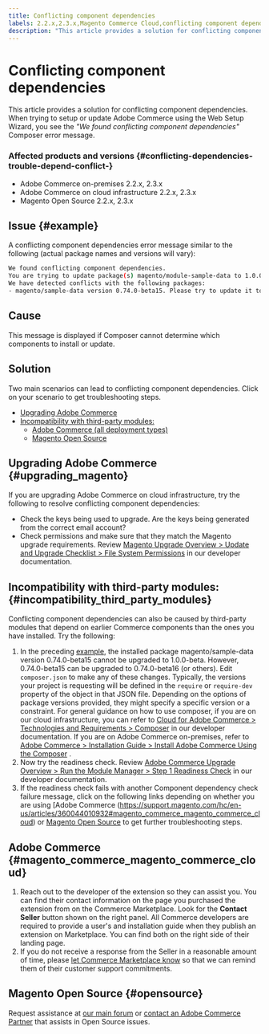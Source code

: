 ```yaml
---
title: Conflicting component dependencies
labels: 2.2.x,2.3.x,Magento Commerce Cloud,conflicting component dependencies,troubleshooting,web setup wizard,Adobe Commerce,on-premises
description: "This article provides a solution for conflicting component dependencies. When trying to setup or update Adobe Commerce using the Web Setup Wizard, you see the *\"We found conflicting component dependencies\"* Composer error message."
---
```


# Conflicting component dependencies

This article provides a solution for conflicting component dependencies. When trying to setup or update Adobe Commerce using the Web Setup Wizard, you see the *"We found conflicting component dependencies"* Composer error message.

### Affected products and versions {#conflicting-dependencies-trouble-depend-conflict-}

* Adobe Commerce on-premises 2.2.x, 2.3.x
* Adobe Commerce on cloud infrastructure 2.2.x, 2.3.x
* Magento Open Source 2.2.x, 2.3.x


## Issue {#example}

A conflicting component dependencies error message similar to the following (actual package names and versions will vary):

```bash
We found conflicting component dependencies.
You are trying to update package(s) magento/module-sample-data to 1.0.0-beta
We have detected conflicts with the following packages:
- magento/sample-data version 0.74.0-beta15. Please try to update it to one of the following package versions: 0.74.0-beta16, 0.74.0-beta14, 0.74.0-beta13, 0.74.0-beta12, 0.74.0-beta11, 0.74.0-beta10, 0.74.0-beta9, 0.74.0-beta8, 0.74.0-beta7
```

## Cause

This message is displayed if Composer cannot determine which components to install or update.

## Solution

Two main scenarios can lead to conflicting component dependencies. Click on your scenario to get troubleshooting steps.

* [Upgrading Adobe Commerce](https://support.magento.com/hc/en-us/articles/360044010932#upgrading_magento)
* [Incompatibility with third-party modules:](https://support.magento.com/hc/en-us/articles/360044010932#incompatibility_third_party_modules)
    * [Adobe Commerce (all deployment types)](https://support.magento.com/hc/en-us/articles/360044010932#magento_commerce_magento_commerce_cloud)
    * [Magento Open Source](https://support.magento.com/hc/en-us/articles/360044010932#opensource)

## Upgrading Adobe Commerce {#upgrading_magento}

If you are upgrading Adobe Commerce on cloud infrastructure, try the following to resolve conflicting component dependencies:

* Check the keys being used to upgrade. Are the keys being generated from the correct email account?
* Check permissions and make sure that they match the Magento upgrade requirements. Review [Magento Upgrade Overview > Update and Upgrade Checklist > File System Permissions](https://devdocs.magento.com/guides/v2.3/comp-mgr/prereq/prereq_compman-checklist.html#perms) in our developer documentation.

## Incompatibility with third-party modules: {#incompatibility_third_party_modules}

Conflicting component dependencies can also be caused by third-party modules that depend on earlier Commerce components than the ones you have installed. Try the following:

1. In the preceding [example](https://support.magento.com/hc/en-us/articles/360044010932#example), the installed package magento/sample-data version 0.74.0-beta15 cannot be upgraded to 1.0.0-beta. However, 0.74.0-beta15 can be upgraded to 0.74.0-beta16 (or others). Edit `composer.json` to make any of these changes. Typically, the versions your project is requesting will be defined in the `require` or `require-dev` property of the object in that JSON file. Depending on the options of package versions provided, they might specify a specific version or a constraint. For general guidance on how to use composer, if you are on our cloud infrastructure, you can refer to [Cloud for Adobe Commerce > Technologies and Requirements > Composer](https://devdocs.magento.com/cloud/reference/cloud-composer.html#files) in our developer documentation. If you are on Adobe Commerce on-premises, refer to [Adobe Commerce > Installation Guide > Install Adobe Commerce Using the Composer](https://devdocs.magento.com/guides/v2.4/install-gde/composer.html) .
1. Now try the readiness check. Review [Adobe Commerce Upgrade Overview > Run the Module Manager > Step 1 Readiness Check](https://devdocs.magento.com/guides/v2.3/comp-mgr/module-man/compman-readiness.html) in our developer documentation.
1. If the readiness check fails with another Component dependency check failure message, click on the following links depending on whether you are using [Adobe Commerce (https://support.magento.com/hc/en-us/articles/360044010932#magento_commerce_magento_commerce_cloud) or [Magento Open Source](https://support.magento.com/hc/en-us/articles/360044010932#opensource) to get further troubleshooting steps.

## Adobe Commerce {#magento_commerce_magento_commerce_cloud}

1. Reach out to the developer of the extension so they can assist you. You can find their contact information on the page you purchased the extension from on the Commerce Marketplace. Look for the **Contact Seller** button shown on the right panel. All Commerce developers are required to provide a user's and installation guide when they publish an extension on Marketplace. You can find both on the right side of their landing page.
1. If you do not receive a response from the Seller in a reasonable amount of time, please [let Commerce Marketplace know](https://marketplacesupport.magento.com/hc/en-us) so that we can remind them of their customer support commitments.

## Magento Open Source {#opensource}

Request assistance at [our main forum](https://community.magento.com/) or [contact an Adobe Commerce Partner](https://magento.com/find-a-partner) that assists in Open Source issues.